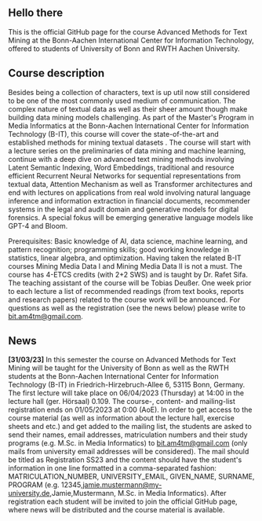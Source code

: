 ## Hello there 

This is the official GitHub page for the course Advanced Methods for Text Mining at the Bonn-Aachen International Center for Information Technology, offered to students of University of Bonn and RWTH Aachen University.

## Course description

Besides being a collection of characters, text is up util now still considered to be one of the most commonly used medium of communication. The complex nature of textual data as well as their sheer amount though make building data mining models challenging. As part of the Master's Program in Media Informatics at the Bonn-Aachen International Center for Information Technology (B-IT), this course will cover the state-of-the-art and established methods for mining textual datasets . The course will start with a lecture series on the preliminaries of data mining and machine learning, continue with a deep dive on advanced text mining methods involving Latent Semantic Indexing, Word Embeddings, traditional and resource efficient Recurrent Neural Networks for sequential representations from textual data, Attention Mechanism as well as Transformer architectures and end with lectures on applications from real wold involving natural language inference and information extraction in financial documents, recommender systems in the legal and audit domain and generative models for digital forensics. A special fokus will be emerging generative language models like GPT-4 and Bloom.

Prerequisites: Basic knowledge of AI, data science, machine learning, and pattern recognition; programming skills; good working knowledge in statistics, linear algebra, and optimization. Having taken the related B-IT courses Mining Media Data I and Mining Media Data II is not a must. The course has 4-ETCS credits (with 2+2 SWS) and is taught by Dr. Rafet Sifa. The teaching assistant of the course will be Tobias Deußer. One week prior to each lecture a list of recommended readings (from text books, reports and research papers) related to the course work will be announced. For questions as well as the registration (see the news below) please write to bit.am4tm@gmail.com.

## News

**[31/03/23]** In this semester the course on Advanced Methods for Text Mining will be taught for the University of Bonn as well as the RWTH students at the Bonn-Aachen International Center for Information Technology (B-IT) in Friedrich-Hirzebruch-Allee 6, 53115 Bonn, Germany. The first lecture will take place on 06/04/2023 (Thursday) at 14:00 in the lecture hall (ger. Hörsaal) 0.109. The course-, content- and mailing-list registration ends on 01/05/2023 at 0:00 (AoE). In order to get access to the course material (as well as information about the lecture hall, exercise sheets and etc.) and get added to the mailing list, the students are asked to send their names, email addresses, matriculation numbers and their study programs (e.g. M.Sc. in Media Informatics) to bit.am4tm@gmail.com (only mails from university email addresses will be considered). The mail should be titled as Registration SS23 and the content should have the student's information in one line formatted in a comma-separated fashion: MATRICULATION_NUMBER, UNIVERSITY_EMAIL, GIVEN_NAME, SURNAME, PROGRAM (e.g. 12345,jamie.mustermann@my-university.de,Jamie,Mustermann, M.Sc. in Media Informatics). After registration each student will be invited to join the official GitHub page, where news will be distributed and the course material is available.
